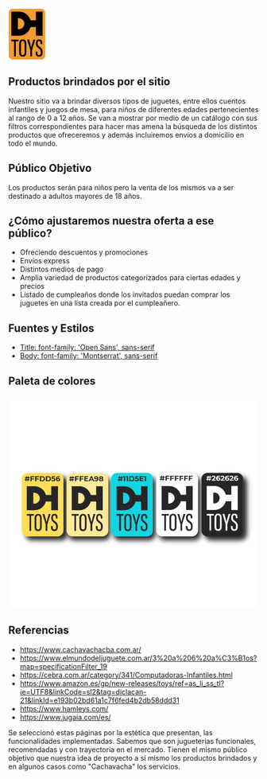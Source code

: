 
[![DHToys](https://raw.githubusercontent.com/0220CBFSNCN01ARCO/grupo_7_DH-Toys/master/img/logo.png)](https://google.com)

## Productos brindados por el sitio
Nuestro sitio va a brindar diversos tipos de juguetes, entre ellos cuentos infantiles y juegos de mesa, para niños de diferentes edades pertenecientes al rango de 0 a 12 años. Se van a mostrar por medio de un catálogo con sus filtros correspondientes para hacer mas amena la búsqueda de los distintos productos que ofreceremos y además incluiremos envíos a domicilio en todo el mundo.

## Público Objetivo
Los productos serán para niños pero la venta de los mismos va a ser destinado a adultos mayores de 18 años.

## ¿Cómo ajustaremos nuestra oferta a ese público?
 - Ofreciendo descuentos y promociones
 - Envíos express
 - Distintos medios de pago
 - Amplia variedad de productos categorizados para ciertas edades y precios
 - Listado de cumpleaños donde los invitados puedan comprar los juguetes en una lista creada por el cumpleañero.

## Fuentes y Estilos
<link href="https://fonts.googleapis.com/css2?family=Montserrat&family=Open+Sans&display=swap" rel="stylesheet">

- [Title: font-family: 'Open Sans', sans-serif](https://fonts.google.com/specimen/Open+Sans?query=open+sans&category=Sans+Serif)
- [Body: font-family: 'Montserrat', sans-serif](https://fonts.google.com/specimen/Montserrat?query=montserrat)

## Paleta de colores

![Paleta de Colores](https://raw.githubusercontent.com/0220CBFSNCN01ARCO/grupo_7_DH-Toys/master/img/paletaColores.png)

## Referencias
- https://www.cachavachacba.com.ar/
- https://www.elmundodeljuguete.com.ar/3%20a%206%20a%C3%B1os?map=specificationFilter_19
- https://cebra.com.ar/category/341/Computadoras-Infantiles.html
- https://www.amazon.es/gp/new-releases/toys/ref=as_li_ss_tl?ie=UTF8&linkCode=sl2&tag=diclacan-21&linkId=e193b02bd61a1c7f6fed4b2db58ddd31
- https://www.hamleys.com/
- https://www.jugaia.com/es/

Se seleccionó estas páginas por la estética que presentan, las funcionalidades implementadas. Sabemos que son jugueterias funcionales, recomendadas y con trayectoria en el mercado. Tienen el mismo público objetivo que nuestra idea de proyecto a sí mismo los productos brindados y en algunos casos como "Cachavacha" los servicios.